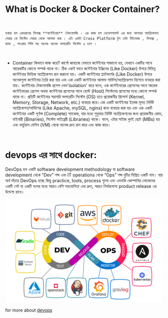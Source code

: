 # What is Docker & Docker Container?
<br>

`ডকার হল একধরনের লিনাক্স **কন্টেইনার** টেকনোলজি । এর কাজ হল ডেভেলপমেন্ট এর জন্য আপনার অ্যাপ্লিকেশান লেয়ার কে সিস্টেম লেয়ার থেকে আলাদা করা । এটা একটা Cross Platform টুল যেটা উইন্ডোজ , লিনাক্স , ম্যাক , পাওয়ার পিসি সহ অনেক অনেক অপারেটিং সিস্টেম এ চলে ।`

<br>

- Container কিভাবে কাজ করে?
কার্গো জাহাজে যেভাবে কন্টেইনার সাজানো হয়, যেখানে একটির সাথে আরেকটির কোনো সম্পর্ক থাকে না। ঠিক একই ভাবে কন্টেইনার ইঞ্জিনের (Like Docker) উপরে বিভিন্ন কন্টেইনার ভিত্তিক অ্যাপ্লিকেশন রান করানো হয়। একটি কন্টেইনার প্ল্যাটফর্মের (Like Docker) উপরে অনেকগুলা কন্টেইনার তৈরি করা যায় এবং এক একটি কন্টেইনার আলাদা সার্ভিস/অ্যাপ্লিকেশন হিসেবে ব্যবহার করা যায়। কন্টেইনার টেকনোলজি প্রসেস লেভ'isolation' করে ফলে, এক কন্টেইনারের প্রেসেসের সাথে আরেক কন্টেইনারের প্রেসেস অথবা কন্টেইনার প্রসেসের সাথে হোস্ট (Host) সিস্টেমের প্রসেসের মধ্যে কোনো সম্পর্ক থাকে না।  প্রতিটি কন্টেইনার সরাসরি অপারেটিং সিস্টেম (OS) হতে প্রয়োজনীয় রিসোর্স (Kernel, Memory, Storage, Network, etc.) ব্যবহার করে।এক একটি কন্টেইনার ইমেজ মূলত নির্দিষ্ট অ্যাপ্লিকেশন/সার্ভিসের (Like Apache, mySQL, nginx) জন্য ব্যবহার করা হয় এবং এক একটি কন্টেইনার একটি পূর্ণাঙ্গ (Complete) প্যাকেজ, যার মধ্যে শুধুমাত্র নির্দিষ্ট অ্যাপ্লিকেশনের জন্য প্রয়োজনীয় কোড, বাইনারী (Binaries), সিস্টেম লাইব্রেরী (Libraries) থাকে। ফলে, এটার সাইজ খুবই ছোট (MBs) হয় এবং ভার্চুয়াল মেশিন (VM) থেকে অনেক দ্রুত রান করে এবং কাজ করে। 
<br>

# devops এর সাথে docker: 
DevOps হল একটি software development methodology যা software development থেকে “Dev” শব্দ এবং IT operations থেকে “Ops” শব্দ দুটির মিশ্রিত একটি নাম। যার অর্থ দাঁড়ায় DevOps হচ্ছে কিছু practice, tools, process গুলো এবং এমনকি কোম্পানির লোকেদের একটি সেট যা একটি দলের মধ্যে আরও বেশি সহযোগিতা এবং দ্রুত, আরও নির্ভরযোগ্য product release এর উদ্দেশ্য রাখে।<br>

![Alt text](/helper/images/image.png)


for more about [devops](https://github.com/yasin-arafat-05/rest_api_fastapi/blob/main/helper/devops.md)


